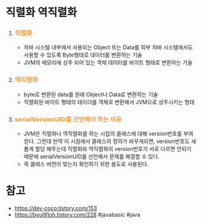 # 직렬화 역직렬화
1. ### __<span style="color:#ff9933">직렬화</span>__
   - 자바 시스템 내부에서 사용되는 Object 또는 Data를 외부 자바 시스템에서도 사용할 수 있도록 Byte형태로 데이터를 변환하는 기술
   - JVM의 메모리에 상주 되어 있는 객체 데이터를 바이트 형태로 변환하는 기술
2. ### __<span style="color:#ff9933">역직렬화</span>__
   - byte로 변환된 data를 원래 Object나 Data로 변환하는 기술
   - 직렬화된 바이트 형태의 테이더를 객체로 변환해서 JVM으로 상주시키는 형태
3. ### __<span style="color:#ff9933">serialVersionUID를 선언해야 하는 이유</span>__
   - JVM은 직렬화나 역직렬화를 하는 시접의 클래스에 대해 version번호를 부여한다. 그런데 만약 이 시점에서 클래스의 정의가 바꾸게되면, version번호도 새롭게 할당 해주는데 직렬화와 역직렬화의 version번호가 서로 다르면 안되기 때문에 serialVersionUID를 선언해서 문제를 해결할 수 있다.
   - 즉 클래스 버전이 맞는지 확인하기 위한 용도로 사용된다.
# 참고
- https://dev-coco.tistory.com/153
- https://byul91oh.tistory.com/228
#javabasic #java